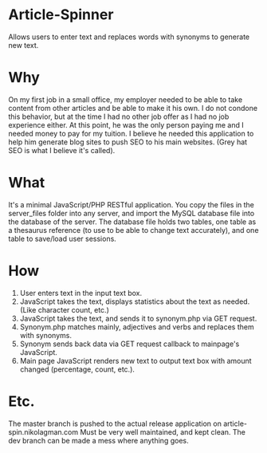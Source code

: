 Article-Spinner
===============

Allows users to enter text and replaces words with synonyms to generate new text.

<h1>Why</h1>
<p>
	On my first job in a small office, my employer needed to be able to take content from other articles
	and be able to make it his own. I do not condone this behavior, but at the time I had no other job offer
	as I had no job experience either. At this point, he was the only person paying me and I needed money to
	pay for my tuition. I believe he needed this application to help him generate blog sites to push SEO
	to his main websites. (Grey hat SEO is what I believe it's called).
</p>

<h1>What</h1>
<p>
	It's a minimal JavaScript/PHP RESTful application. You copy the files in the server_files folder into any server, and
	import the MySQL database file into the database of the server. The database file holds two tables, one table as a
	thesaurus reference (to use to be able to change text accurately), and one table to save/load user sessions.
</p>

<h1>How</h1>
<ol>
  <li>User enters text in the input text box.</li>
  <li>JavaScript takes the text, displays statistics about the text as needed. (Like character count, etc.)</li>
  <li>JavaScript takes the text, and sends it to synonym.php via GET request.</li>
  <li>Synonym.php matches mainly, adjectives and verbs and replaces them with synonyms.</li>
  <li>Synonym sends back data via GET request callback to mainpage's JavaScript.</li>
  <li>Main page JavaScript renders new text to output text box with amount changed (percentage, count, etc.).</li>
</ol>

<h1>Etc.</h1>
<p>
	The master branch is pushed to the actual
	release application on article-spin.nikolagman.com
	Must be very well maintained, and kept clean.
	The dev branch can be made a mess where anything goes.
</p>